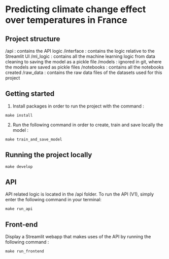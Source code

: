 # Predicting climate change effect over temperatures in France

## Project structure
/api : contains the API logic
/interface : contains the logic relative to the Streamlit UI
/ml_logic : contains all the machine learning logic from data cleaning to saving the model as a pickle file
/models : ignored in git, where the models are saved as pickle files
/notebooks : contains all the notebooks created
/raw_data : contains the raw data files of the datasets used for this project

## Getting started

1) Install packages in order to run the project with the command :

```
make install
```

2) Run the following command in order to create, train and save locally the model :

```
make train_and_save_model
```

## Running the project locally

```
make develop
```

## API

API related logic is located in the /api folder.
To run the API (V1), simply enter the following command in your terminal:

```
make run_api
```

## Front-end

Display a Streamlit webapp that makes uses of the API by running the following command :

```
make run_frontend
```
